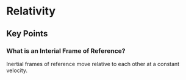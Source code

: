 # Relativity
## Key Points
### What is an Interial Frame of Reference?
Inertial frames of reference move relative to each other at a constant
velocity.
### 